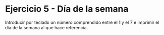 # Ejercicio 5 - Día de la semana

Introducir por teclado un número comprendido entre el 1 y el 7 e imprimir el día de la semana al que hace referencia.
